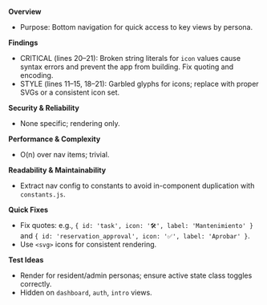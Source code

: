 **Overview**
- Purpose: Bottom navigation for quick access to key views by persona.

**Findings**
- CRITICAL (lines 20–21): Broken string literals for `icon` values cause syntax errors and prevent the app from building. Fix quoting and encoding.
- STYLE (lines 11–15, 18–21): Garbled glyphs for icons; replace with proper SVGs or a consistent icon set.

**Security & Reliability**
- None specific; rendering only.

**Performance & Complexity**
- O(n) over nav items; trivial.

**Readability & Maintainability**
- Extract nav config to constants to avoid in-component duplication with `constants.js`.

**Quick Fixes**
- Fix quotes: e.g., `{ id: 'task', icon: '🛠️', label: 'Mantenimiento' }` and `{ id: 'reservation_approval', icon: '✅', label: 'Aprobar' }`.
- Use `<svg>` icons for consistent rendering.

**Test Ideas**
- Render for resident/admin personas; ensure active state class toggles correctly.
- Hidden on `dashboard`, `auth`, `intro` views.

